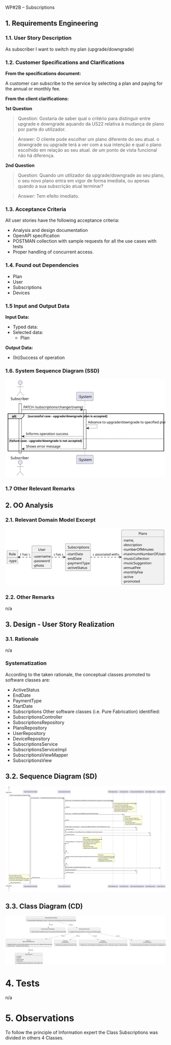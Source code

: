 WP#2B – Subscriptions

## 1. Requirements Engineering

### 1.1. User Story Description

As subscriber I want to switch my plan (upgrade/downgrade)

### 1.2. Customer Specifications and Clarifications 

**From the specifications document:**

A customer can subscribe to the service by selecting a plan and paying for the annual or monthly fee.

**From the client clarifications:**

**1st Question**

>Question: Gostaria de saber qual o critério para distinguir entre upgrade e downgrade aquando da US22 relativa à mudança de plano por parte do utilizador.


> Answer: O cliente pode escolher um plano diferente do seu atual. o downgrade ou upgrade terá a ver com a sua intenção e qual o plano escolhido em relação ao seu atual. de um ponto de vista funcional não há diferença.


**2nd Question**

>Question: Quando um utilizador da upgrade/downgrade ao seu plano, o seu novo plano entra em vigor de forma imediata, ou apenas quando a sua subscrição atual terminar?


> Answer: Tem efeito imediato.


### 1.3. Acceptance Criteria

All user stories have the following acceptance criteria:
* Analysis and design documentation
* OpenAPI specification
* POSTMAN collection with sample requests for all the use cases with tests
* Proper handling of concurrent access.

### 1.4. Found out Dependencies

* Plan
* User
* Subscriptions
* Devices


### 1.5 Input and Output Data

**Input Data:**

* Typed data:
* Selected data:
  * Plan
  
**Output Data:**

* (In)Success of operation

### 1.6. System Sequence Diagram (SSD)


![UC22-SSD](UC22-SSD.svg)


### 1.7 Other Relevant Remarks


## 2. OO Analysis

### 2.1. Relevant Domain Model Excerpt 

![UC22-MD](UC22-MD.svg)

### 2.2. Other Remarks

n/a

## 3. Design - User Story Realization 

### 3.1. Rationale
n/a
### Systematization ##

According to the taken rationale, the conceptual classes promoted to software classes are:
* ActiveStatus
* EndDate
* PaymentType
* StartDate
* Subscriptions
Other software classes (i.e. Pure Fabrication) identified: 
* SubscriptionsController
* SubscriptionsRepository
* PlansRepository
* UserRepository
* DeviceRepository
* SubscriptionsService
* SubscriptionsServiceImpl
* SubscriptionsViewMapper
* SubscriptionsView

## 3.2. Sequence Diagram (SD)

![UC22-SD.svg](UC22-SD.svg)



## 3.3. Class Diagram (CD)

![UC22-CD](UC22-CD.svg)


# 4. Tests

n/a


# 5. Observations

To follow the principle of Information expert the Class Subscriptions was divided in others 4 Classes. 





